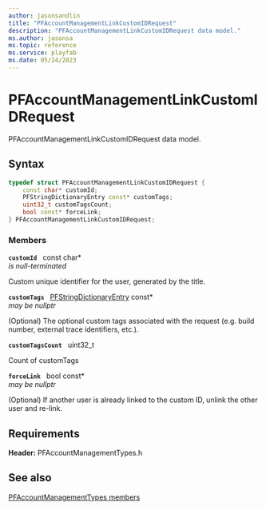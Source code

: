 ```yaml
---
author: jasonsandlin
title: "PFAccountManagementLinkCustomIDRequest"
description: "PFAccountManagementLinkCustomIDRequest data model."
ms.author: jasonsa
ms.topic: reference
ms.service: playfab
ms.date: 05/24/2023
---
```


# PFAccountManagementLinkCustomIDRequest  

PFAccountManagementLinkCustomIDRequest data model.  

## Syntax  
  
```cpp
typedef struct PFAccountManagementLinkCustomIDRequest {  
    const char* customId;  
    PFStringDictionaryEntry const* customTags;  
    uint32_t customTagsCount;  
    bool const* forceLink;  
} PFAccountManagementLinkCustomIDRequest;  
```
  
### Members  
  
**`customId`** &nbsp; const char*  
*is null-terminated*  
  
Custom unique identifier for the user, generated by the title.
  
**`customTags`** &nbsp; [PFStringDictionaryEntry](../../pftypes/structs/pfstringdictionaryentry.md) const*  
*may be nullptr*  
  
(Optional) The optional custom tags associated with the request (e.g. build number, external trace identifiers, etc.).
  
**`customTagsCount`** &nbsp; uint32_t  
  
Count of customTags
  
**`forceLink`** &nbsp; bool const*  
*may be nullptr*  
  
(Optional) If another user is already linked to the custom ID, unlink the other user and re-link.
  
  
## Requirements  
  
**Header:** PFAccountManagementTypes.h
  
## See also  
[PFAccountManagementTypes members](../pfaccountmanagementtypes_members.md)  

  
  
